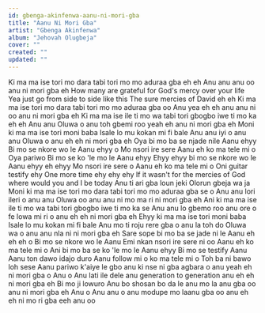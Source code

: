 ```yaml
---
id: gbenga-akinfenwa-aanu-ni-mori-gba
title: "Aanu Ni Mori Gba"
artist: "Gbenga Akinfenwa"
album: "Jehovah Olugbeja"
cover: ""
created: ""
updated: ""
---
```


Ki ma ma ise tori mo dara tabi tori mo mo aduraa gba eh eh
Anu anu anu oo anu ni mori gba eh
How many are grateful for God's mercy over your life
Yea just go from side to side like this
The sure mercies of David eh eh
Ki ma ma ise tori mo dara tabi tori mo mo aduraa gba oo
Anu yea eh eh anu anu ni oo anu ni mori gba eh
Ki ma ma ise ile ti mo wa tabi tori gbogbo iwe ti mo ka eh eh
Anu anu Oluwa o anu toh gbemi roo yeah eh anu ni mori gba eh
Moni ki ma ma ise tori moni baba Isale lo mu kokan mi fi bale
Anu anu iyi o anu anu Oluwa o anu eh eh ni mori gba eh
Oya bi mo ba se njade nile
Aanu ehyy
Bi mo se nkore wo le
Aanu ehyy o
Mo nsori ire sere
Aanu eh ko ma tele mi o
Oya pariwo
Bi mo se ko 'le mo le
Aanu ehyy
Ehyy ehyy bi mo se nkore wo le
Aanu ehyy eh ehyy
Mo nsori ire sere o
Aanu eh ko ma tele mi o
Oni guitar testify ehy
One more time ehy ehy ehy
If it wasn't for the mercies of God where would you and I be today
Anu ti ari gba loun jeki Olorun gbeja wa ja
Moni ki ma ma ise tori mo dara tabi tori mo mo aduraa gba se o
Anu anu lori ileri o anu anu Oluwa oo anu anu ni mo ma ri ni mori gba eh
Ani ki ma ma ise ile ti mo wa tabi tori gbogbo iwe ti mo ka se
Anu anu lo gbemo roo anu ore o fe lowa mi ri o anu eh eh ni mori gba eh
Ehyy ki ma ma ise tori moni baba Isale lo mu kokan mi fi bale
Anu mo ti roju rere gba o anu la toh do Oluwa wa o anu anu nla ni ni mori gba eh
Sare sope bi mo ba se jade ni le
Aanu eh eh eh o
Bi mo se nkore wo le
Aanu
Emi nkan nsori ire sere ni oo
Aanu eh ko ma tele mi o
Ani bi mo ba se ko 'le mo le
Aanu ehyy
Bi mo se testify
Aanu
Aanu ton dawo idajo duro
Aanu follow mi o ko ma tele mi o
Toh ba ni bawo loh sese
Aanu pariwo k'aiye le gbo anu ki nse ni gba agbara o anu yeah eh ni mori gba o
Anu o
Anu lati ile dele anu generation to generation anu eh eh ni mori gba eh
Bi mo ji lowuro
Anu bo shosan bo da le anu mo la anu gba oo anu ni mori gba eh
Anu o
Anu anu o anu modupe mo laanu gba oo anu eh eh ni mo ri gba eeh anu oo